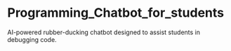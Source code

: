 # Programming_Chatbot_for_students
AI-powered rubber-ducking chatbot designed to assist students in debugging code.
